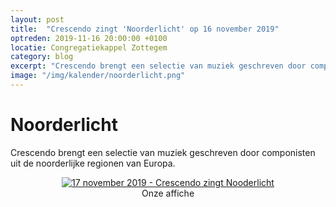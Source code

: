 ```yaml
---
layout: post
title:  "Crescendo zingt 'Noorderlicht' op 16 november 2019"
optreden: 2019-11-16 20:00:00 +0100
locatie: Congregatiekappel Zottegem
category: blog
excerpt: "Crescendo brengt een selectie van muziek geschreven door componisten uit de noorderlijke regionen van Europa."
image: "/img/kalender/noorderlicht.png"
---
```


# Noorderlicht

Crescendo brengt een selectie van muziek geschreven door componisten uit de noorderlijke regionen van Europa.


<div class="gallery">
<center>
<figure>
  <a href="{{ site.baseurl }}/img/kalender/noorderlicht.png" data-lity>
    <img src="{{ site.baseurl }}/img/kalender/noorderlicht.png" alt="17 november 2019 - Crescendo zingt Nooderlicht" />
  </a>
  <figcaption>Onze affiche</figcaption>
</figure>
</center>
</div>

